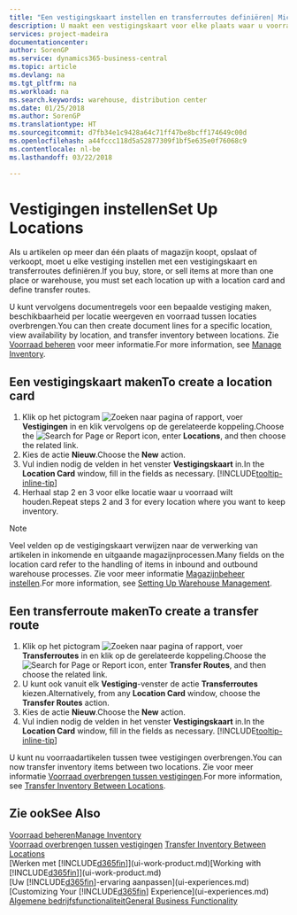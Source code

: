 ```yaml
---
title: "Een vestigingskaart instellen en transferroutes definiëren| Microsoft Docs"
description: U maakt een vestigingskaart voor elke plaats waar u voorraadartikelen opslaat, bijvoorbeeld een magazijn of een distributiecentrum, en u stelt routes in om artikelen tussen vestigingen over te brengen.
services: project-madeira
documentationcenter: 
author: SorenGP
ms.service: dynamics365-business-central
ms.topic: article
ms.devlang: na
ms.tgt_pltfrm: na
ms.workload: na
ms.search.keywords: warehouse, distribution center
ms.date: 01/25/2018
ms.author: SorenGP
ms.translationtype: HT
ms.sourcegitcommit: d7fb34e1c9428a64c71ff47be8bcff174649c00d
ms.openlocfilehash: a44fccc118d5a52877309f1bf5e635e0f76068c9
ms.contentlocale: nl-be
ms.lasthandoff: 03/22/2018

---
```

# <a name="set-up-locations"></a><span data-ttu-id="09186-103">Vestigingen instellen</span><span class="sxs-lookup"><span data-stu-id="09186-103">Set Up Locations</span></span>
<span data-ttu-id="09186-104">Als u artikelen op meer dan één plaats of magazijn koopt, opslaat of verkoopt, moet u elke vestiging instellen met een vestigingskaart en transferroutes definiëren.</span><span class="sxs-lookup"><span data-stu-id="09186-104">If you buy, store, or sell items at more than one place or warehouse, you must set each location up with a location card and define transfer routes.</span></span>

<span data-ttu-id="09186-105">U kunt vervolgens documentregels voor een bepaalde vestiging maken, beschikbaarheid per locatie weergeven en voorraad tussen locaties overbrengen.</span><span class="sxs-lookup"><span data-stu-id="09186-105">You can then create document lines for a specific location, view availability by location, and transfer inventory between locations.</span></span> <span data-ttu-id="09186-106">Zie [Voorraad beheren](inventory-manage-inventory.md) voor meer informatie.</span><span class="sxs-lookup"><span data-stu-id="09186-106">For more information, see [Manage Inventory](inventory-manage-inventory.md).</span></span>

## <a name="to-create-a-location-card"></a><span data-ttu-id="09186-107">Een vestigingskaart maken</span><span class="sxs-lookup"><span data-stu-id="09186-107">To create a location card</span></span>
1. <span data-ttu-id="09186-108">Klik op het pictogram ![Zoeken naar pagina of rapport](media/ui-search/search_small.png "pictogram Zoeken naar pagina of rapport"), voer **Vestigingen** in en klik vervolgens op de gerelateerde koppeling.</span><span class="sxs-lookup"><span data-stu-id="09186-108">Choose the ![Search for Page or Report](media/ui-search/search_small.png "Search for Page or Report icon") icon, enter **Locations**, and then choose the related link.</span></span>
2. <span data-ttu-id="09186-109">Kies de actie **Nieuw**.</span><span class="sxs-lookup"><span data-stu-id="09186-109">Choose the **New** action.</span></span>
3. <span data-ttu-id="09186-110">Vul indien nodig de velden in het venster **Vestigingskaart** in.</span><span class="sxs-lookup"><span data-stu-id="09186-110">In the **Location Card** window, fill in the fields as necessary.</span></span> [!INCLUDE[tooltip-inline-tip](includes/tooltip-inline-tip_md.md)]
4. <span data-ttu-id="09186-111">Herhaal stap 2 en 3 voor elke locatie waar u voorraad wilt houden.</span><span class="sxs-lookup"><span data-stu-id="09186-111">Repeat steps 2 and 3 for every location where you want to keep inventory.</span></span>

> [!NOTE]  
> <span data-ttu-id="09186-112">Veel velden op de vestigingskaart verwijzen naar de verwerking van artikelen in inkomende en uitgaande magazijnprocessen.</span><span class="sxs-lookup"><span data-stu-id="09186-112">Many fields on the location card refer to the handling of items in inbound and outbound warehouse processes.</span></span> <span data-ttu-id="09186-113">Zie voor meer informatie [Magazijnbeheer instellen](warehouse-setup-warehouse.md).</span><span class="sxs-lookup"><span data-stu-id="09186-113">For more information, see [Setting Up Warehouse Management](warehouse-setup-warehouse.md).</span></span>

## <a name="to-create-a-transfer-route"></a><span data-ttu-id="09186-114">Een transferroute maken</span><span class="sxs-lookup"><span data-stu-id="09186-114">To create a transfer route</span></span>
1. <span data-ttu-id="09186-115">Klik op het pictogram ![Zoeken naar pagina of rapport](media/ui-search/search_small.png "pictogram Zoeken naar pagina of rapport"), voer **Transferroutes** in en klik op de gerelateerde koppeling.</span><span class="sxs-lookup"><span data-stu-id="09186-115">Choose the ![Search for Page or Report](media/ui-search/search_small.png "Search for Page or Report icon") icon, enter **Transfer Routes**, and then choose the related link.</span></span>
2. <span data-ttu-id="09186-116">U kunt ook vanuit elk **Vestiging**-venster de actie **Transferroutes** kiezen.</span><span class="sxs-lookup"><span data-stu-id="09186-116">Alternatively, from any **Location Card** window, choose the **Transfer Routes** action.</span></span>
3. <span data-ttu-id="09186-117">Kies de actie **Nieuw**.</span><span class="sxs-lookup"><span data-stu-id="09186-117">Choose the **New** action.</span></span>
4. <span data-ttu-id="09186-118">Vul indien nodig de velden in het venster **Vestigingskaart** in.</span><span class="sxs-lookup"><span data-stu-id="09186-118">In the **Location Card** window, fill in the fields as necessary.</span></span> [!INCLUDE[tooltip-inline-tip](includes/tooltip-inline-tip_md.md)]

<span data-ttu-id="09186-119">U kunt nu voorraadartikelen tussen twee vestigingen overbrengen.</span><span class="sxs-lookup"><span data-stu-id="09186-119">You can now transfer inventory items between two locations.</span></span> <span data-ttu-id="09186-120">Zie voor meer informatie [Voorraad overbrengen tussen vestigingen](inventory-how-transfer-between-locations.md).</span><span class="sxs-lookup"><span data-stu-id="09186-120">For more information, see [Transfer Inventory Between Locations](inventory-how-transfer-between-locations.md).</span></span>    

## <a name="see-also"></a><span data-ttu-id="09186-121">Zie ook</span><span class="sxs-lookup"><span data-stu-id="09186-121">See Also</span></span>
[<span data-ttu-id="09186-122">Voorraad beheren</span><span class="sxs-lookup"><span data-stu-id="09186-122">Manage Inventory</span></span>](inventory-manage-inventory.md)  
<span data-ttu-id="09186-123">[Voorraad overbrengen tussen vestigingen](inventory-how-transfer-between-locations.md)  </span><span class="sxs-lookup"><span data-stu-id="09186-123">[Transfer Inventory Between Locations](inventory-how-transfer-between-locations.md)  </span></span>  
<span data-ttu-id="09186-124">[Werken met [!INCLUDE[d365fin](includes/d365fin_md.md)]](ui-work-product.md)</span><span class="sxs-lookup"><span data-stu-id="09186-124">[Working with [!INCLUDE[d365fin](includes/d365fin_md.md)]](ui-work-product.md)</span></span>  
<span data-ttu-id="09186-125">[Uw [!INCLUDE[d365fin](includes/d365fin_md.md)]-ervaring aanpassen](ui-experiences.md)</span><span class="sxs-lookup"><span data-stu-id="09186-125">[Customizing Your [!INCLUDE[d365fin](includes/d365fin_md.md)] Experience](ui-experiences.md)</span></span>  
[<span data-ttu-id="09186-126">Algemene bedrijfsfunctionaliteit</span><span class="sxs-lookup"><span data-stu-id="09186-126">General Business Functionality</span></span>](ui-across-business-areas.md)

